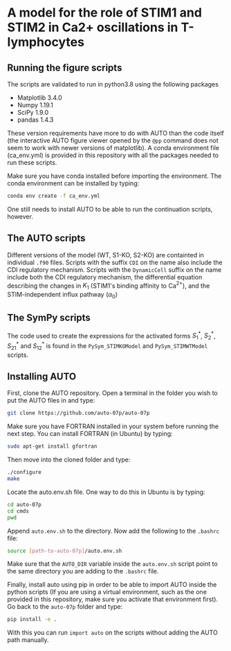 # A model for the role of STIM1 and STIM2 in Ca2+ oscillations in T-lymphocytes

## Running the figure scripts

The scripts are validated to run in python3.8 using the following packages

- Matplotlib 3.4.0
- Numpy 1.19.1
- SciPy 1.9.0
- pandas 1.4.3

These version requirements have more to do with AUTO than the code itself (the interactive AUTO figure viewer opened by the `@pp` command does not seem to work with newer versions of matplotlib). A conda environment file (ca_env.yml) is provided in this repository with all the packages needed to run these scripts.

Make sure you have conda installed before importing the environment. The conda environment can be installed by typing:

```bash
conda env create -f ca_env.yml
```

One still needs to install AUTO to be able to run the continuation scripts, however.

## The AUTO scripts

Different versions of the model (WT, S1-KO, S2-KO) are containted in individual `.f90` files. Scripts with the  suffix `CDI` on the name also include the CDI regulatory mechanism. Scripts with the `DynamicCell` suffix on the name include both the CDI regulatory mechanism, the differential equation describing the changes in $K_1$ (STIM1's binding affinity to Ca$^{2+}$), and the STIM-independent influx pathway ($\alpha_0$)

## The SymPy scripts 

The code used to create the expressions for the activated forms $S_1^*$, $S_2^*$, $S_{21}^*$ and $S_{12}^*$ is found in the `PySym_STIMKOModel` and `PySym_STIMWTModel` scripts.  

## Installing AUTO

First, clone the AUTO repository. Open a terminal in the folder you wish to put the AUTO files in and type:

```bash
git clone https://github.com/auto-07p/auto-07p
```

Make sure you have FORTRAN installed in your system before running the next step. You can install FORTRAN (in Ubuntu) by typing:

```bash
sudo apt-get install gfortran
```

Then move into the cloned folder and type:

```bash
./configure 
make 
```

Locate the auto.env.sh file. One way to do this in Ubuntu is by typing:

```bash
cd auto-07p
cd cmds
pwd 
```

Append `auto.env.sh` to the directory. Now add the following to the `.bashrc` file:

```bash
source [path-to-auto-07p]/auto.env.sh
```

Make sure that the `AUTO_DIR` variable inside the `auto.env.sh` script point to the same directory you are adding to the `.bashrc` file.

Finally, install auto using pip in order to be able to import AUTO inside the python scripts (If you are using a virtual environment, such as the one provided in this repository, make sure you activate that environment first). Go back to the `auto-07p` folder and type:

```bash
pip install -e .
```

With this you can run `import auto` on the scripts without adding the AUTO path manually.
